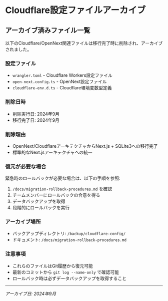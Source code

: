 # Cloudflare設定ファイルアーカイブ

## アーカイブ済みファイル一覧

以下のCloudflare/OpenNext関連ファイルは移行完了時に削除され、アーカイブされました。

### 設定ファイル
- `wrangler.toml` - Cloudflare Workers設定ファイル
- `open-next.config.ts` - OpenNext設定ファイル
- `cloudflare-env.d.ts` - Cloudflare環境変数型定義

### 削除日時
- 削除実行日: 2024年9月
- 移行完了日: 2024年9月

### 削除理由
- OpenNext/CloudflareアーキテクチャからNext.js + SQLite3への移行完了
- 標準的なNext.jsアーキテクチャへの統一

### 復元が必要な場合
緊急時のロールバックが必要な場合は、以下の手順を参照:
1. `/docs/migration-rollback-procedures.md` を確認
2. チームメンバーにロールバックの合意を得る
3. データバックアップを取得
4. 段階的にロールバックを実行

### アーカイブ場所
- バックアップディレクトリ: `/backup/cloudflare-config/`
- ドキュメント: `/docs/migration-rollback-procedures.md`

### 注意事項
- これらのファイルはGit履歴から復元可能
- 最新のコミットから `git log --name-only` で確認可能
- ロールバック時は必ずデータバックアップを取得すること

---
*アーカイブ日: 2024年9月*
